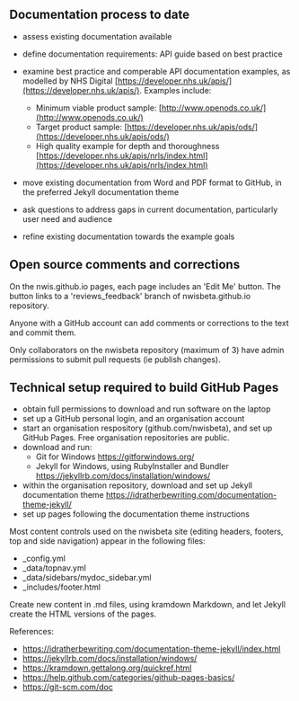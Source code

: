 ## Documentation process to date

* assess existing documentation available
* define documentation requirements: API guide based on best practice
* examine best practice and comperable API documentation examples, as modelled by NHS Digital [https://developer.nhs.uk/apis/](https://developer.nhs.uk/apis/). Examples include:
  * Minimum viable product sample: [http://www.openods.co.uk/](http://www.openods.co.uk/) 
  * Target product sample: [https://developer.nhs.uk/apis/ods/](https://developer.nhs.uk/apis/ods/)
  * High quality example for depth and thoroughness [https://developer.nhs.uk/apis/nrls/index.html](https://developer.nhs.uk/apis/nrls/index.html)
  
* move existing documentation from Word and PDF format to GitHub, in the preferred Jekyll documentation theme
* ask questions to address gaps in current documentation, particularly user need and audience
* refine existing documentation towards the example goals

## Open source comments and corrections

On the nwis.github.io pages, each page includes an 'Edit Me' button. The button links to a 'reviews_feedback' branch of nwisbeta.github.io repository.

Anyone with a GitHub account can add comments or corrections to the text and commit them.   

Only collaborators on the nwisbeta repository (maximum of 3) have admin permissions to submit pull requests (ie publish changes). 

## Technical setup required to build GitHub Pages

* obtain full permissions to download and run software on the laptop
* set up a GitHub personal login, and an organisation account
* start an organisation respository (github.com/nwisbeta), and set up GitHub Pages. Free organisation repositories are public. 
* download and run:
  * Git for Windows https://gitforwindows.org/
  * Jekyll for Windows, using RubyInstaller and Bundler https://jekyllrb.com/docs/installation/windows/
* within the organisation repository, download and set up Jekyll documentation theme https://idratherbewriting.com/documentation-theme-jekyll/
* set up pages following the documentation theme instructions 

Most content controls used on the nwisbeta site (editing headers, footers, top and side navigation) appear in the following files:

* _config.yml
* _data/topnav.yml
* _data/sidebars/mydoc_sidebar.yml
* _includes/footer.html

Create new content in .md files, using kramdown Markdown, and let Jekyll create the HTML versions of the pages. 

References:

* https://idratherbewriting.com/documentation-theme-jekyll/index.html
* https://jekyllrb.com/docs/installation/windows/
* https://kramdown.gettalong.org/quickref.html
* https://help.github.com/categories/github-pages-basics/
* https://git-scm.com/doc